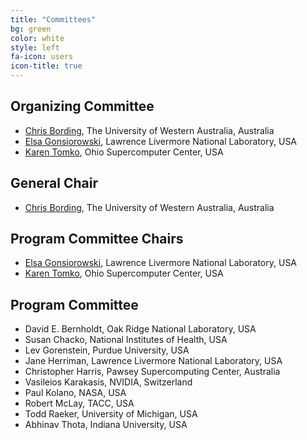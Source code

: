```yaml
---
title: "Committees"
bg: green
color: white
style: left
fa-icon: users
icon-title: true
---
```


## Organizing Committee

* [Chris Bording](https://www.uwa.edu.au), The University of Western Australia, Australia
* [Elsa Gonsiorowski](https://computation.llnl.gov/about/our-people/highlights/elsa-gonsiorowski), Lawrence Livermore National Laboratory, USA
* [Karen Tomko](https://www.osc.edu/staff/karen-tomko), Ohio Supercomputer Center, USA

## General Chair

* [Chris Bording](https://www.uwa.edu.au), The University of Western Australia, Australia

## Program Committee Chairs

* [Elsa Gonsiorowski](https://computation.llnl.gov/about/our-people/highlights/elsa-gonsiorowski), Lawrence Livermore National Laboratory, USA
* [Karen Tomko](https://www.osc.edu/staff/karen-tomko), Ohio Supercomputer Center, USA

## Program Committee

* David E. Bernholdt, Oak Ridge National Laboratory, USA
* Susan Chacko, National Institutes of Health, USA
* Lev Gorenstein, Purdue University, USA
* Jane Herriman, Lawrence Livermore National Laboratory, USA
* Christopher Harris, Pawsey Supercomputing Center, Australia
* Vasileios Karakasis, NVIDIA, Switzerland
* Paul Kolano, NASA, USA
* Robert McLay, TACC, USA
* Todd Raeker, University of Michigan, USA
* Abhinav Thota, Indiana University, USA

<!-- <\!-- Past committee members -\-> -->
<!-- * Mozhgan Kabiri-Chimeh, NVIDIA, United Kingdom -->
<!-- * Kevin Manalo, PACE, Georgia Institute of Technology, USA -->
<!-- <\!-- * Daniel Ahlin, PDC Center for High Performance Computing, Sweden -\-> -->
<!-- <\!-- * Fabrice Cantos, NIWA, National Institute of Water and Atmospheric Research, New Zealand -\-> -->
<!-- <\!-- * Eric Engquist, Rice University, USA -\-> -->
